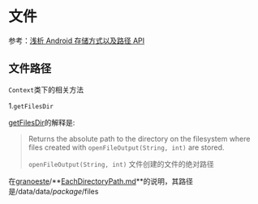 # 文件

参考：[浅析 Android 存储方式以及路径 API](https://juejin.im/entry/58b2f1ee8d6d810057f11fa9)

## 文件路径

`Context`类下的相关方法

1.`getFilesDir`

[getFilesDir](https://developer.android.com/reference/android/content/Context#getFilesDir())的解释是:

> Returns the absolute path to the directory on the filesystem where files created with `openFileOutput(String, int)` are stored.
>
> `openFileOutput(String, int)` 文件创建的文件的绝对路径

在[granoeste](https://gist.github.com/granoeste)/**[EachDirectoryPath.md](https://gist.github.com/granoeste/5574148)**的说明，其路径是/data/data/*package*/files

